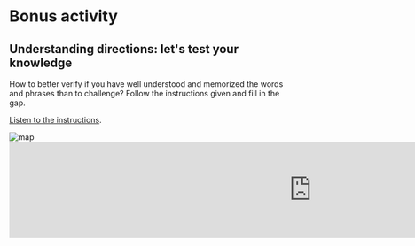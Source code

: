 <h1>Bonus activity</h1>

<h2>Understanding directions: let's test your knowledge</h2>
How to better verify if you have well understood and memorized the words and phrases than to challenge? Follow the instructions given and fill in the gap. 

<script> 
function playSound(soundobj) { 
let thissound=document.getElementById(soundobj); 
thissound.play();
}
</script>

<audio id="audio1"> 
<source src="https://camillefrancq.github.io/sml5202-final-francq/page2.html/assets/css/Indications.mp3" type="audio/mpeg"> 
</audio> 

<p>
<a href=”#" onClick="playSound('audio1');event.preventDefault();">Listen to the instructions</a>.
</p>

<img src="https://pbs.twimg.com/media/DJRVaS8XkAEo5yw.jpg" alt="map"> 

<iframe src="https://h5p.org/h5p/embed/686606" width="1090" height="174" frameborder="0" allowfullscreen="allowfullscreen"></iframe><script src="https://h5p.org/sites/all/modules/h5p/library/js/h5p-resizer.js" charset="UTF-8"></script>
